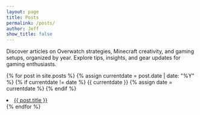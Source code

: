 ```yaml
---
layout: page
title: Posts
permalink: /posts/
author: Jeff
show_title: false
---
```

Discover articles on Overwatch strategies, Minecraft creativity, and gaming setups, organized by year. Explore tips, insights, and gear updates for gaming enthusiasts.

{% for post in site.posts %}
  {% assign currentdate = post.date | date: "%Y" %}
  {% if currentdate != date %}
      {{ currentdate }}
    {% assign date = currentdate %}
  {% endif %}
  <li><a href="{{ post.url }}">{{ post.title }}</a></li>
{% endfor %}
